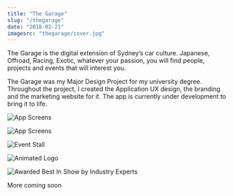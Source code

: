 ```yaml
---
title: "The Garage"
slug: "/thegarage"
date: "2018-02-21"
imagesrc: "thegarage/cover.jpg"
---
```


The Garage is the digital extension of Sydney’s car culture. Japanese, Offroad, Racing, Exotic, whatever your passion, you will find people, projects and events that will interest you.

The Garage was my Major Design Project for my university degree. Throughout the project, I created the Application UX design, the branding and the marketing website for it. The app is currently under development to bring it to life.

![App Screens](http://files.nathansimpson.design/portfolio/thegarage/mockups.jpg)

![App Screens](http://files.nathansimpson.design/portfolio/thegarage/website.jpg)

![Event Stall](http://files.nathansimpson.design/portfolio/thegarage/eventStall.jpg)

![Animated Logo](http://files.nathansimpson.design/portfolio/thegarage/logo_spin.gif)

![Awarded Best In Show by Industry Experts](http://files.nathansimpson.design/portfolio/thegarage/bestInShow-badge.svg)

More coming soon
